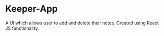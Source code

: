 # Keeper-App
A UI which allows user to add and delete their notes. Created using React JS functionality. 
